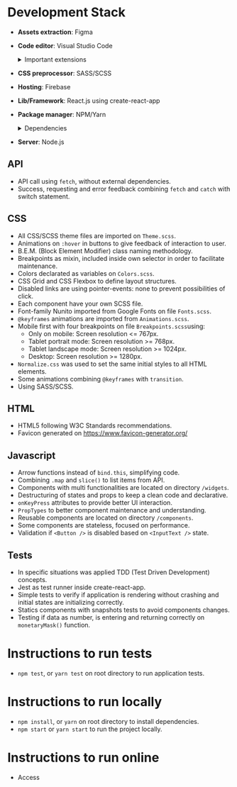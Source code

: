 # Development Stack

-  **Assets extraction**: Figma

-  **Code editor**: Visual Studio Code

   <details>
   <summary>Important extensions</summary>

   -  Auto Rename Tag
   -  Auto-Open Markdown Preview
   -  Brackt Pair Colorizer
   -  VS Code ES7 React/Redux/React-Native/JS snippets
   -  ESLint
   -  GitLens
   -  JavaScript (ES6) code snippets
   -  Prettier - Code formatter
   -  SCSS formatter

   </details>

-  **CSS preprocessor**: SASS/SCSS

-  **Hosting**: Firebase

-  **Lib/Framework**: React.js using create-react-app

-  **Package manager**: NPM/Yarn

   <details>
   <summary>Dependencies</summary>

   -  chai
   -  enzyme
   -  enzyme-adapter-react-16
   -  node-sass
   -  react-test-renderer

   </details>

-  **Server**: Node.js

## API

-  API call using `fetch`, without external dependencies.
-  Success, requesting and error feedback combining `fetch` and `catch` with switch statement.

## CSS

-  All CSS/SCSS theme files are imported on `Theme.scss`.
-  Animations on `:hover` in buttons to give feedback of interaction to user.
-  B.E.M. (Block Element Modifier) class naming methodology.
-  Breakpoints as mixin, included inside own selector in order to facilitate maintenance.
-  Colors declarated as variables on `Colors.scss`.
-  CSS Grid and CSS Flexbox to define layout structures.
-  Disabled links are using pointer-events: none to prevent possibilities of click.
-  Each component have your own SCSS file.
-  Font-family Nunito imported from Google Fonts on file `Fonts.scss`.
-  `@keyframes` animations are imported from `Animations.scss`.
-  Mobile first with four breakpoints on file `Breakpoints.scss`using:
   -  Only on mobile: Screen resolution <= 767px.
   -  Tablet portrait mode: Screen resolution >= 768px.
   -  Tablet landscape mode: Screen resolution >= 1024px.
   -  Desktop: Screen resolution >= 1280px.
-  `Normalize.css` was used to set the same initial styles to all HTML elements.
-  Some animations combining `@keyframes` with `transition`.
-  Using SASS/SCSS.

## HTML

-  HTML5 following W3C Standards recommendations.
-  Favicon generated on https://www.favicon-generator.org/

## Javascript

-  Arrow functions instead of `bind.this`, simplifying code.
-  Combining `.map` and `slice()` to list items from API.
-  Components with multi functionalities are located on directory `/widgets`.
-  Destructuring of states and props to keep a clean code and declarative.
-  `onKeyPress` attributes to provide better UI interaction.
-  `PropTypes` to better component maintenance and understanding.
-  Reusable components are located on directory `/components`.
-  Some components are stateless, focused on performance.
-  Validation if `<Button />` is disabled based on `<InputText />` state.

## Tests

-  In specific situations was applied TDD (Test Driven Development) concepts.
-  Jest as test runner inside create-react-app.
-  Simple tests to verify if application is rendering without crashing and initial states are initializing correctly.
-  Statics components with snapshots tests to avoid components changes.
-  Testing if data as number, is entering and returning correctly on `monetaryMask()` function.

# Instructions to run tests

-  `npm test`, or `yarn test` on root directory to run application tests.

# Instructions to run locally

-  `npm install`, or `yarn` on root directory to install dependencies.
-  `npm start` or `yarn start` to run the project locally.

# Instructions to run online

-  Access

